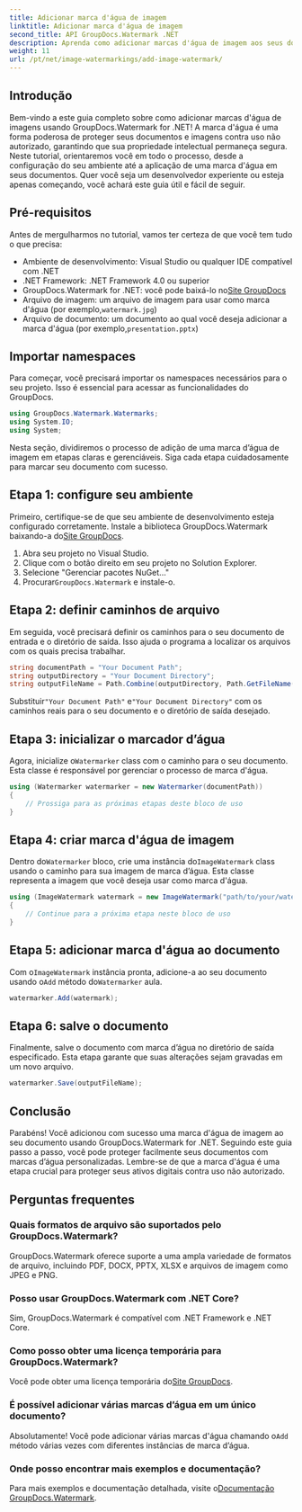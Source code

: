 ```yaml
---
title: Adicionar marca d'água de imagem
linktitle: Adicionar marca d'água de imagem
second_title: API GroupDocs.Watermark .NET
description: Aprenda como adicionar marcas d'água de imagem aos seus documentos usando GroupDocs.Watermark for .NET com nosso tutorial passo a passo detalhado.
weight: 11
url: /pt/net/image-watermarkings/add-image-watermark/
---
```

## Introdução
Bem-vindo a este guia completo sobre como adicionar marcas d'água de imagens usando GroupDocs.Watermark for .NET! A marca d'água é uma forma poderosa de proteger seus documentos e imagens contra uso não autorizado, garantindo que sua propriedade intelectual permaneça segura. Neste tutorial, orientaremos você em todo o processo, desde a configuração do seu ambiente até a aplicação de uma marca d'água em seus documentos. Quer você seja um desenvolvedor experiente ou esteja apenas começando, você achará este guia útil e fácil de seguir.
## Pré-requisitos
Antes de mergulharmos no tutorial, vamos ter certeza de que você tem tudo o que precisa:
- Ambiente de desenvolvimento: Visual Studio ou qualquer IDE compatível com .NET
- .NET Framework: .NET Framework 4.0 ou superior
-  GroupDocs.Watermark for .NET: você pode baixá-lo no[Site GroupDocs](https://releases.groupdocs.com/Watermark/net/)
-  Arquivo de imagem: um arquivo de imagem para usar como marca d'água (por exemplo,`watermark.jpg`)
- Arquivo de documento: um documento ao qual você deseja adicionar a marca d'água (por exemplo,`presentation.pptx`)
## Importar namespaces
Para começar, você precisará importar os namespaces necessários para o seu projeto. Isso é essencial para acessar as funcionalidades do GroupDocs.
```csharp
using GroupDocs.Watermark.Watermarks;
using System.IO;
using System;
```
Nesta seção, dividiremos o processo de adição de uma marca d’água de imagem em etapas claras e gerenciáveis. Siga cada etapa cuidadosamente para marcar seu documento com sucesso.
## Etapa 1: configure seu ambiente
 Primeiro, certifique-se de que seu ambiente de desenvolvimento esteja configurado corretamente. Instale a biblioteca GroupDocs.Watermark baixando-a do[Site GroupDocs](https://releases.groupdocs.com/Watermark/net/).
1. Abra seu projeto no Visual Studio.
2. Clique com o botão direito em seu projeto no Solution Explorer.
3. Selecione "Gerenciar pacotes NuGet..."
4.  Procurar`GroupDocs.Watermark` e instale-o.
## Etapa 2: definir caminhos de arquivo
Em seguida, você precisará definir os caminhos para o seu documento de entrada e o diretório de saída. Isso ajuda o programa a localizar os arquivos com os quais precisa trabalhar.
```csharp
string documentPath = "Your Document Path";
string outputDirectory = "Your Document Directory";
string outputFileName = Path.Combine(outputDirectory, Path.GetFileName(documentPath));
```
 Substituir`"Your Document Path"` e`"Your Document Directory"` com os caminhos reais para o seu documento e o diretório de saída desejado.
## Etapa 3: inicializar o marcador d’água
Agora, inicialize o`Watermarker` class com o caminho para o seu documento. Esta classe é responsável por gerenciar o processo de marca d'água.
```csharp
using (Watermarker watermarker = new Watermarker(documentPath))
{
    // Prossiga para as próximas etapas deste bloco de uso
}
```
## Etapa 4: criar marca d'água de imagem
 Dentro do`Watermarker` bloco, crie uma instância do`ImageWatermark` class usando o caminho para sua imagem de marca d’água. Esta classe representa a imagem que você deseja usar como marca d'água.
```csharp
using (ImageWatermark watermark = new ImageWatermark("path/to/your/watermark.jpg"))
{
    // Continue para a próxima etapa neste bloco de uso
}
```
## Etapa 5: adicionar marca d'água ao documento
 Com o`ImageWatermark` instância pronta, adicione-a ao seu documento usando o`Add` método do`Watermarker` aula.
```csharp
watermarker.Add(watermark);
```
## Etapa 6: salve o documento
Finalmente, salve o documento com marca d’água no diretório de saída especificado. Esta etapa garante que suas alterações sejam gravadas em um novo arquivo.
```csharp
watermarker.Save(outputFileName);
```
## Conclusão
Parabéns! Você adicionou com sucesso uma marca d'água de imagem ao seu documento usando GroupDocs.Watermark for .NET. Seguindo este guia passo a passo, você pode proteger facilmente seus documentos com marcas d’água personalizadas. Lembre-se de que a marca d'água é uma etapa crucial para proteger seus ativos digitais contra uso não autorizado.

## Perguntas frequentes
### Quais formatos de arquivo são suportados pelo GroupDocs.Watermark?
GroupDocs.Watermark oferece suporte a uma ampla variedade de formatos de arquivo, incluindo PDF, DOCX, PPTX, XLSX e arquivos de imagem como JPEG e PNG.
### Posso usar GroupDocs.Watermark com .NET Core?
Sim, GroupDocs.Watermark é compatível com .NET Framework e .NET Core.
### Como posso obter uma licença temporária para GroupDocs.Watermark?
 Você pode obter uma licença temporária do[Site GroupDocs](https://purchase.groupdocs.com/temporary-license/).
### É possível adicionar várias marcas d’água em um único documento?
 Absolutamente! Você pode adicionar várias marcas d'água chamando o`Add` método várias vezes com diferentes instâncias de marca d’água.
### Onde posso encontrar mais exemplos e documentação?
 Para mais exemplos e documentação detalhada, visite o[Documentação GroupDocs.Watermark](https://tutorials.groupdocs.com/Watermark/net/).